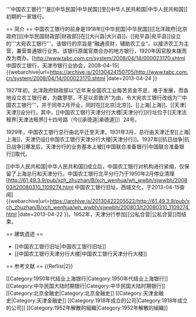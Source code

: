 '''中国农工银行'''是[[中华民国|中华民国]]至[[中华人民共和国|中华人民共和国]]初期的一家银行。

== 简介 ==
中国农工银行的前身是1918年[[中华民国|中华民国]][[北洋政府|北京政府]][[中华民国财政部|财政部]]在[[大兴县|大兴县]]、[[宛平县|宛平县]]设立的'''大宛农工银行'''。该银行的宗旨是“融通资财，辅助农工业”，以接济农工为主营，兼营普通银行业务。该银行原属官商合办的地方银行，1920年因官股未拨而改为商办。<ref name="zgng">[http://www.tabc.com.cn/system/2008/04/14/000023170.shtml 中国农工银行，天津市银行业协会，2008-04-15] {{webarchive|url=https://archive.is/20130424150705/http://www.tabc.com.cn/system/2008/04/14/000023170.shtml |date=2013-04-24 }}</ref>

1927年初，北洋政府财政部以“近年来全国农工业每苦资金不足，难于发展，而各地设立农工银行者，为数寥寥，不足以资救济”为由，令大宛农工银行改组为'''中国农工银行'''，并于同年2月开业，同时在[[北京|北京]]、[[上海|上海]]、[[天津|天津]]设分行。其中，[[中国农工银行天津分行大楼|天津分行]]行址位于[[天津法租界|天津法租界]]十四号路（今[[承德道|承德道]]）24号。<ref name="zgng" />

1929年，中国农工银行总行由北平迁至天津，1931年3月，总行由天津迁至[[上海|上海]]，天津仍设[[中国农工银行天津分行大楼|天津分行]]。1937年[[抗日战争|抗日战争]]爆发后，天津分行的业务基本上被[[中国联合准备银行|中国联合准备银行]]取代。<ref name="zgng" />

[[中华人民共和国|中华人民共和国]]成立后，中国农工银行对机构进行紧缩，仅保留了上海总行和天津分行<ref name="zgng"/>。中国农工银行北平分行乃于1950年2月停业清理<ref name="xicheng">[http://61.49.3.9/pub/xch_zhuzhan/B/xch_wenhua/wh_wwbh/sjwwbh/200803/t20080310_1109274.html 中国农工银行旧址，西城文化，于2013-04-15查阅] {{webarchive|url=https://archive.is/20130422205522/http://61.49.3.9/pub/xch_zhuzhan/B/xch_wenhua/wh_wwbh/sjwwbh/200803/t20080310_1109274.html |date=2013-04-22 }}</ref>。1952年，天津分行参加[[公私合营|公私合营]]而结束<ref name="zgng" />。

== 建筑遗迹 ==
* [[中国农工银行旧址|中国农工银行旧址]]
* [[中国农工银行天津分行大楼|中国农工银行天津分行大楼]]

== 参考文献 ==
{{Reflist|2}}

[[Category:1950年代结业上海银行|Category:1950年代结业上海银行]]
[[Category:中华民国大陆时期银行|Category:中华民国大陆时期银行]]
[[Category:北京金融史|Category:北京金融史]]
[[Category:天津金融史|Category:天津金融史]]
[[Category:1918年成立的公司|Category:1918年成立的公司]]
[[Category:1952年解散的組織|Category:1952年解散的組織]]